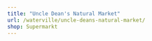 ```yaml
---
title: "Uncle Dean's Natural Market"
url: /waterville/uncle-deans-natural-market/
shop: Supermarkt
---
```

